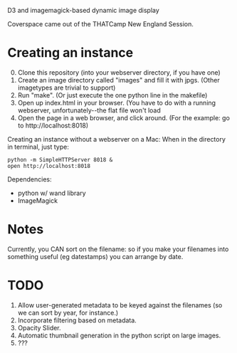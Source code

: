 D3 and imagemagick-based dynamic image display

Coverspace came out of the THATCamp New England Session. 



Creating an instance
====================

0. Clone this repository (into your webserver directory, if you have one)
1. Create an image directory called "images" and fill it with jpgs. (Other imagetypes are trivial to support)
2. Run "make". (Or just execute the one python line in the makefile)
3. Open up index.html in your browser. (You have to do with a running webserver, unfortunately--the flat file won't load
4. Open the page in a web browser, and click around. (For the example: go to http://localhost:8018)

Creating an instance without a webserver on a Mac:
When in the directory in terminal, just type:
``` {sh}
python -m SimpleHTTPServer 8018 &
open http://localhost:8018
```
Dependencies:
* python w/ wand library
* ImageMagick

Notes
======
Currently, you CAN sort on the filename: so if you make your filenames into something useful (eg datestamps) you can arrange by date.

TODO
====

1. Allow user-generated metadata to be keyed against the filenames (so we can sort by year, for instance.)
1. Incorporate filtering based on metadata.
2. Opacity Slider.
3. Automatic thumbnail generation in the python script on large images.
4. ???
